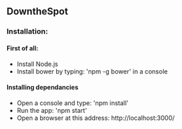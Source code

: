 <h2>DowntheSpot</h2>

<h3>Installation:</h3>

<h4>First of all:</h4>

- Install Node.js
- Install bower by typing: 'npm -g bower' in a console

<h4>Installing dependancies</h4>

- Open a console and type: 'npm install'
- Run the app: 'npm start'
- Open a browser at this address: http://localhost:3000/
